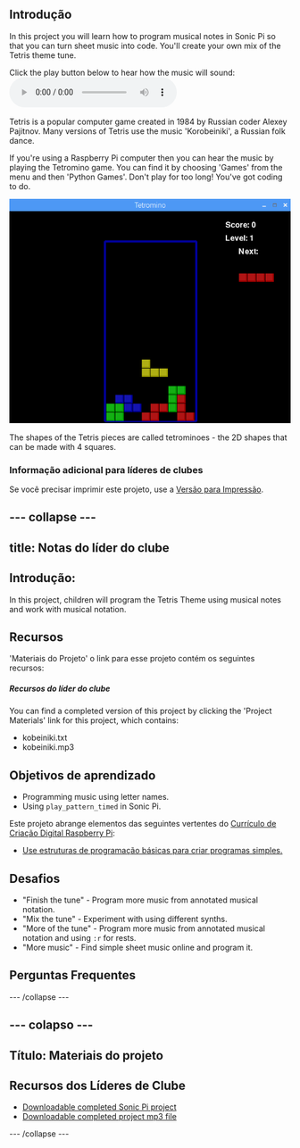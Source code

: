 ## Introdução

In this project you will learn how to program musical notes in Sonic Pi so that you can turn sheet music into code. You'll create your own mix of the Tetris theme tune.

<div id="audio-preview" class="pdf-hidden">
  Click the play button below to hear how the music will sound: <audio controls preload> <source src="resources/korobeiniki.mp3" type="audio/mpeg"> Your browser does not support the <code>audio</code> element. </audio>
</div>

Tetris is a popular computer game created in 1984 by Russian coder Alexey Pajitnov. Many versions of Tetris use the music 'Korobeiniki', a Russian folk dance.

If you're using a Raspberry Pi computer then you can hear the music by playing the Tetromino game. You can find it by choosing 'Games' from the menu and then 'Python Games'. Don't play for too long! You've got coding to do.

![screenshot](images/tetromino.png)

The shapes of the Tetris pieces are called tetrominoes - the 2D shapes that can be made with 4 squares.

### Informação adicional para líderes de clubes

Se você precisar imprimir este projeto, use a [Versão para Impressão](https://projects.raspberrypi.org/en/projects/tetris-theme/print).

## \--- collapse \---

## title: Notas do líder do clube

## Introdução:

In this project, children will program the Tetris Theme using musical notes and work with musical notation.

## Recursos

'Materiais do Projeto' o link para esse projeto contém os seguintes recursos:

##### Recursos do líder do clube

You can find a completed version of this project by clicking the 'Project Materials' link for this project, which contains:

* kobeiniki.txt
* kobeiniki.mp3

## Objetivos de aprendizado

* Programming music using letter names. 
* Using `play_pattern_timed` in Sonic Pi.

Este projeto abrange elementos das seguintes vertentes do [Currículo de Criação Digital Raspberry Pi](http://rpf.io/curriculum):

* [Use estruturas de programação básicas para criar programas simples.](https://www.raspberrypi.org/curriculum/programming/creator)

## Desafios

* "Finish the tune" - Program more music from annotated musical notation.
* "Mix the tune" - Experiment with using different synths.
* "More of the tune" - Program more music from annotated musical notation and using `:r` for rests.
* "More music" - Find simple sheet music online and program it.

## Perguntas Frequentes

\--- /collapse \---

## \--- colapso \---

## Título: Materiais do projeto

## Recursos dos Líderes de Clube

* [Downloadable completed Sonic Pi project](resources/korobeiniki.txt)
* [Downloadable completed project mp3 file](resources/korobeiniki.mp3)

\--- /collapse \---